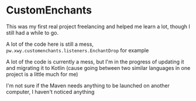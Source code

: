 # CustomEnchants

This was my first real project freelancing and helped me learn a lot, though I still had a while to go.

A lot of the code here is still a mess, `pw.xwy.customenchants.listeners.EnchantDrop` for example

A lot of the code is currently a mess, but I'm in the progress of updating it and migrating it to Kotlin (cause going between two similar languages in one project is a little much for me)

I'm not sure if the Maven needs anything to be launched on another computer, I haven't noticed anything
